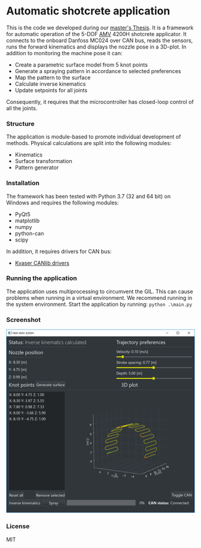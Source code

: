# Automatic shotcrete application

This is the code we developed during our [master's Thesis][document]. It is a framework for automatic operation of the 5-DOF [AMV][amv] 4200H shotcrete applicator. It connects to the onboard Danfoss MC024 over CAN bus, reads the sensors, runs the forward kinematics and displays the nozzle pose in a 3D-plot. In addition to monitoring the machine pose it can:

- Create a parametric surface model from 5 knot points
- Generate a spraying pattern in accordance to selected preferences
- Map the pattern to the surface
- Calculate inverse kinematics
- Update setpoints for all joints

Consequently, it requires that the microcontroller has closed-loop control of all the joints.

### Structure
The application is module-based to promote individual development of methods. Physical calculations are split into the following modules:

  - Kinematics
  - Surface transformation
  - Pattern generator

### Installation
The framework has been tested with Python 3.7 (32 and 64 bit) on Windows and requires the following modules:

  - PyQt5
  - matplotlib
  - numpy
  - python-can
  - scipy

In addition, it requires drivers for CAN bus:
  - [Kvaser CANlib drivers][kvaser]


### Running the application
The application uses multiprocessing to circumvent the GIL. This can cause problems when running in a virtual environment. We recommend running in the system environment. Start the application by running: `python .\main.py`

### Screenshot
![](readme_assets/screenshot.png?raw=true)

### License
MIT


   [amv]: <https://www.amv-as.no/4200-shotcrete-robot>
   [kvaser]: <https://www.kvaser.com/download/>
   [document]: <http://hdl.handle.net/11250/2622743>
